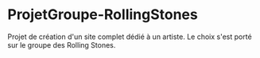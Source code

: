 # ProjetGroupe-RollingStones

Projet de création d'un site complet dédié à un artiste. Le choix s'est porté sur le groupe des Rolling Stones.
